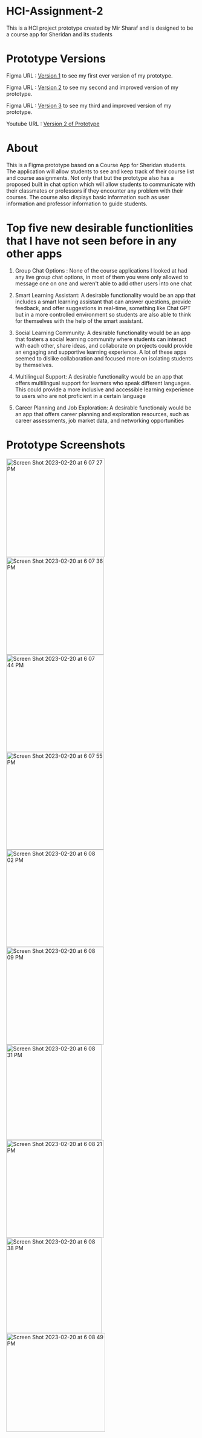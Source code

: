# HCI-Assignment-2

This is a HCI project prototype created by Mir Sharaf and is designed to be a course app for Sheridan and its students

# Prototype Versions

Figma URL : [Version 1](https://www.figma.com/file/pJ6xMYoYC5UEc8oDKEPGnr/Course-App?t=ou0R13FNr7V2FfXJ-6) to see my first ever version of my prototype.

Figma URL : [Version 2](https://www.figma.com/file/VSly2R8pJhfr4i5MUK260i/Assignment-2?t=ou0R13FNr7V2FfXJ-1) to see my second and improved version of my prototype.

Figma URL : [Version 3](https://www.figma.com/file/NKvhxA0FtYgOsHCcRsiswR/Assignment-3?t=asIFsJhgBpUl7UKj-1) to see my third and improved version of my prototype.

Youtube URL : [Version 2 of Prototype](https://youtu.be/LSv0sOdq9Ds)

# About 

This is a Figma prototype based on a Course App for Sheridan students. The application will allow students to see and keep track of their course list and course assignments. Not only that but the prototype also has a proposed built in chat option which will allow students to communicate with their classmates or professors if they encounter any problem with their courses. The course also displays basic information such as user information and professor information to guide students.

# Top five new desirable functionlities that I have not seen before in any other apps

1. Group Chat Options : None of the course applications I looked at had any live group chat options, in most of them you were only allowed to message one on one and weren't able to add other users into one chat

2. Smart Learning Assistant: A desirable functionality would be an  app that includes a smart learning assistant that can answer questions, provide feedback, and offer suggestions in real-time, something like Chat GPT but in a more controlled environment so students are also able to think for themselves with the help of the smart assistant. 

3. Social Learning Community: A desirable functionality would be an app that fosters a social learning community where students can interact with each other, share ideas, and collaborate on projects could provide an engaging and supportive learning experience. A lot of these apps seemed to dislike collaboration and focused more on isolating students by themselves. 

4. Multilingual Support: A desirable functionality would be an app that offers multilingual support for learners who speak different languages. This could provide a more inclusive and accessible learning experience to users who are not proficient in a certain language

5. Career Planning and Job Exploration: A desirable functionaly would be an app that offers career planning and exploration resources, such as career assessments, job market data, and networking opportunities

# Prototype Screenshots

<img width="260" alt="Screen Shot 2023-02-20 at 6 07 27 PM" src="https://user-images.githubusercontent.com/84856562/220211677-dad864d7-a05f-4a14-8896-fe17ad5aa3d1.png">
<img width="258" alt="Screen Shot 2023-02-20 at 6 07 36 PM" src="https://user-images.githubusercontent.com/84856562/220211750-bc142afd-caa7-4609-8069-8216e67d6ac0.png">
<img width="257" alt="Screen Shot 2023-02-20 at 6 07 44 PM" src="https://user-images.githubusercontent.com/84856562/220211815-b9469a95-fc40-45f9-90e5-ced9db423326.png">
<img width="258" alt="Screen Shot 2023-02-20 at 6 07 55 PM" src="https://user-images.githubusercontent.com/84856562/220211821-3270aaf6-08a6-4828-8977-9a25efb53435.png">
<img width="257" alt="Screen Shot 2023-02-20 at 6 08 02 PM" src="https://user-images.githubusercontent.com/84856562/220211829-fe57a89d-b27a-43ba-b957-2f54c6586c04.png">
<img width="258" alt="Screen Shot 2023-02-20 at 6 08 09 PM" src="https://user-images.githubusercontent.com/84856562/220211836-cfdc488a-4cb7-4ed9-b391-4538cf4fe403.png">
<img width="252" alt="Screen Shot 2023-02-20 at 6 08 31 PM" src="https://user-images.githubusercontent.com/84856562/220211860-09c16d47-49ff-4ab6-98ae-362942a35bd4.png">
<img width="258" alt="Screen Shot 2023-02-20 at 6 08 21 PM" src="https://user-images.githubusercontent.com/84856562/220211955-5a540e84-c068-4a65-b4b8-c1dd1866fd88.png">

<img width="252" alt="Screen Shot 2023-02-20 at 6 08 38 PM" src="https://user-images.githubusercontent.com/84856562/220211971-86eb4a62-5d9b-4f0a-9c78-d2ebc45a0db1.png">
<img width="261" alt="Screen Shot 2023-02-20 at 6 08 49 PM" src="https://user-images.githubusercontent.com/84856562/220211980-c47e8f93-a770-442c-b87e-0e204e7369cc.png">
